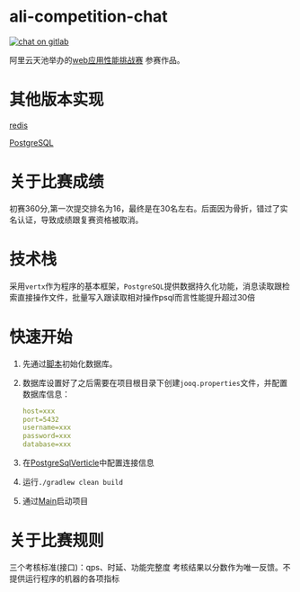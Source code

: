 # ali-competition-chat
[![chat on gitlab](https://img.shields.io/gitter/room/mampod/payment?logo=github)](https://github.com/scientificCommunity/blog-sample/issues)

阿里云天池举办的[web应用性能挑战赛](https://tianchi.aliyun.com/competition/entrance/531907/rankingList/1) 参赛作品。
# 其他版本实现
[redis](https://github.com/scientificCommunity/ali-competition-chat)

[PostgreSQL](https://github.com/scientificCommunity/ali-competition-chat/tree/feature/psql)
# 关于比赛成绩
初赛360分,第一次提交排名为16，最终是在30名左右。后面因为骨折，错过了实名认证，导致成绩跟复赛资格被取消。

# 技术栈
采用`vertx`作为程序的基本框架，`PostgreSQL`提供数据持久化功能，消息读取跟检索直接操作文件，批量写入跟读取相对操作psql而言性能提升超过30倍

# 快速开始
1. 先通过[脚本](scripts/init.sql)初始化数据库。

2. 数据库设置好了之后需要在项目根目录下创建`jooq.properties`文件，并配置数据库信息：
    ```yaml
    host=xxx
    port=5432
    username=xxx
    password=xxx
    database=xxx
    ```
3. 在[PostgreSqlVerticle](src/main/kotlin/org/baichuan/chat/db/verticle/PostgreSqlVerticle.kt)中配置连接信息

4. 运行`./gradlew clean build`

5. 通过[Main](src/main/kotlin/org/baichuan/chat/Main.kt)启动项目

# 关于比赛规则
三个考核标准(接口)：qps、时延、功能完整度
考核结果以分数作为唯一反馈。不提供运行程序的机器的各项指标
